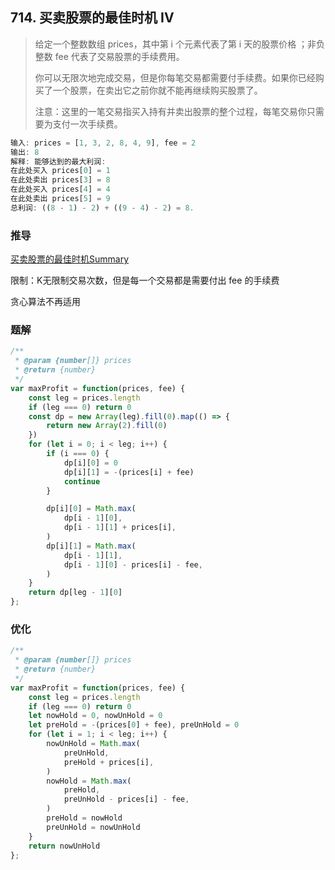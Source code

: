 ## 714. 买卖股票的最佳时机 IV

> 给定一个整数数组 prices，其中第 i 个元素代表了第 i 天的股票价格 ；非负整数 fee 代表了交易股票的手续费用。
>
> 你可以无限次地完成交易，但是你每笔交易都需要付手续费。如果你已经购买了一个股票，在卖出它之前你就不能再继续购买股票了。
>
> 注意：这里的一笔交易指买入持有并卖出股票的整个过程，每笔交易你只需要为支付一次手续费。
```js
输入: prices = [1, 3, 2, 8, 4, 9], fee = 2
输出: 8
解释: 能够达到的最大利润:
在此处买入 prices[0] = 1
在此处卖出 prices[3] = 8
在此处买入 prices[4] = 4
在此处卖出 prices[5] = 9
总利润: ((8 - 1) - 2) + ((9 - 4) - 2) = 8.
```

### 推导
[买卖股票的最佳时机Summary]()

限制：K无限制交易次数，但是每一个交易都是需要付出 fee 的手续费

贪心算法不再适用

### 题解
```js
/**
 * @param {number[]} prices
 * @return {number}
 */
var maxProfit = function(prices, fee) {
    const leg = prices.length
    if (leg === 0) return 0
    const dp = new Array(leg).fill(0).map(() => {
        return new Array(2).fill(0)
    })
    for (let i = 0; i < leg; i++) {
        if (i === 0) {
            dp[i][0] = 0
            dp[i][1] = -(prices[i] + fee)
            continue
        }

        dp[i][0] = Math.max(
            dp[i - 1][0],
            dp[i - 1][1] + prices[i],
        )
        dp[i][1] = Math.max(
            dp[i - 1][1],
            dp[i - 1][0] - prices[i] - fee,
        )
    }
    return dp[leg - 1][0]
};
```

### 优化
```js
/**
 * @param {number[]} prices
 * @return {number}
 */
var maxProfit = function(prices, fee) {
    const leg = prices.length
    if (leg === 0) return 0
    let nowHold = 0, nowUnHold = 0
    let preHold = -(prices[0] + fee), preUnHold = 0
    for (let i = 1; i < leg; i++) {
        nowUnHold = Math.max(
            preUnHold,
            preHold + prices[i],
        )
        nowHold = Math.max(
            preHold,
            preUnHold - prices[i] - fee,
        )
        preHold = nowHold
        preUnHold = nowUnHold
    }
    return nowUnHold
};
```